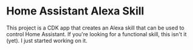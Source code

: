 # Home Assistant Alexa Skill

This project is a CDK app that creates an Alexa skill that can be used to control Home Assistant.
If you're looking for a functional skill, this isn't it (yet).  I just started working on it.
